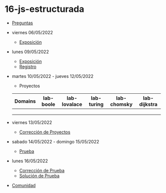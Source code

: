 # 16-js-estructurada

- [Preguntas](https://escuela.it/master-programacion-diseno-software)
- viernes 06/05/2022
  - [Exposición](https://escuela.it/master-programacion-diseno-software)
- lunes 09/05/2022
  - [Exposición](https://escuela.it/master-programacion-diseno-software)
  - [Registro](https://forms.gle/pA2QvsW32P4KtTD77)
- martes 10/05/2022 - jueves 12/05/2022
  - Proyectos
  
  |Domains|lab-boole|lab-lovalace|lab-turing|lab-chomsky|lab-dijkstra|
  |-------|---------|------------|----------|-----------|--------------|
  |       |         |            |          |           |              |
  |       |         |            |          |           |              |
  |       |         |            |          |           |              |
- viernes 13/05/2022
  - [Corrección de Proyectos](https://escuela.it/master-programacion-diseno-software)
- sabado 14/05/2022 - domingo 15/05/2022
  - [Prueba](https://forms.gle/hB9UJoN2PYiexctH8)
- lunes 16/05/2022
  - [Corrección de Prueba](https://escuela.it/master-programacion-diseno-software)
  - [Solución de Prueba](https://docs.google.com/spreadsheets/d/1Uwtqa5VdD5wK2X7eLgkS6_th16aPnsW8pa5Ft2TyLPo/edit#gid=0)
- [Comunidad](https://app.slack.com/client/T02S3KYD464/C02TTGW0BM3)

